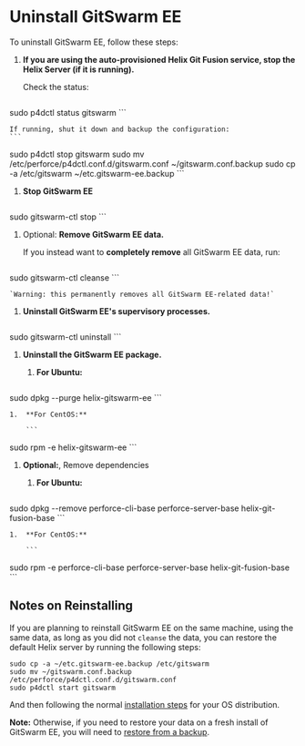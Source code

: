 # Uninstall GitSwarm EE

To uninstall GitSwarm EE, follow these steps:

1.  **If you are using the auto-provisioned Helix Git Fusion service, stop
    the Helix Server (if it is running).**

    Check the status:
    ```
sudo p4dctl status gitswarm
    ```

    If running, shut it down and backup the configuration:
    ```
sudo p4dctl stop gitswarm
sudo mv /etc/perforce/p4dctl.conf.d/gitswarm.conf ~/gitswarm.conf.backup
sudo cp -a /etc/gitswarm ~/etc.gitswarm-ee.backup
    ```

1.  **Stop GitSwarm EE**

    ```
sudo gitswarm-ctl stop
    ```

1.  Optional: **Remove GitSwarm EE data.**

    If you instead want to **completely remove** all GitSwarm EE data, run:

    ```
sudo gitswarm-ctl cleanse
    ```

    `Warning: this permanently removes all GitSwarm EE-related data!`

1.  **Uninstall GitSwarm EE's supervisory processes.**

    ```
sudo gitswarm-ctl uninstall
    ```

1.  **Uninstall the GitSwarm EE package.**

    1.  **For Ubuntu:**

        ```
sudo dpkg --purge helix-gitswarm-ee
        ```

    1.  **For CentOS:**

        ```
sudo rpm -e helix-gitswarm-ee
        ```

1.  **Optional:**, Remove dependencies

    1.  **For Ubuntu:**

        ```
sudo dpkg --remove perforce-cli-base perforce-server-base helix-git-fusion-base
        ```

    1.  **For CentOS:**

        ```
sudo rpm -e perforce-cli-base perforce-server-base helix-git-fusion-base
        ```

## Notes on Reinstalling

If you are planning to reinstall GitSwarm EE on the same machine, using the
same data, as long as you did not `cleanse` the data, you can restore the
default Helix server by running the following steps:

```
sudo cp -a ~/etc.gitswarm-ee.backup /etc/gitswarm
sudo mv ~/gitswarm.conf.backup /etc/perforce/p4dctl.conf.d/gitswarm.conf
sudo p4dctl start gitswarm
```

And then following the normal [installation steps](README.md) for your OS
distribution.

**Note:** Otherwise, if you need to restore your data on a fresh install of
GitSwarm EE, you will need to [restore from a
backup](../raketasks/backup_restore.md).
